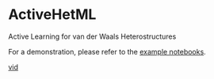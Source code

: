 # ActiveHetML
Active Learning for van der Waals Heterostructures

For a demonstration, please refer to the [example notebooks](https://github.com/dwillhelm/ActiveHetML/tree/main/notebooks). 


[vid](https://github.com/dwillhelm/ActiveHetML/blob/main/notebooks/gif_active_learning_models.mp4)

<!-- ![fig](https://github.com/dwillhelm/ActiveHetML/blob/main/docs/figs/active_learning_screenshot.png) -->
